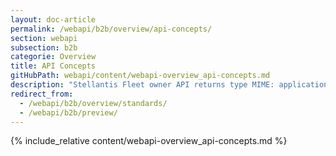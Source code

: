 ```yaml
---
layout: doc-article
permalink: /webapi/b2b/overview/api-concepts/
section: webapi
subsection: b2b
categorie: Overview
title: API Concepts
gitHubPath: webapi/content/webapi-overview_api-concepts.md
description: "Stellantis Fleet owner API returns type MIME: application/hal+json. GeoJson is for geolocation and time format is RFC3339."
redirect_from: 
  - /webapi/b2b/overview/standards/
  - /webapi/b2b/preview/
---
```

{% include_relative content/webapi-overview_api-concepts.md %}